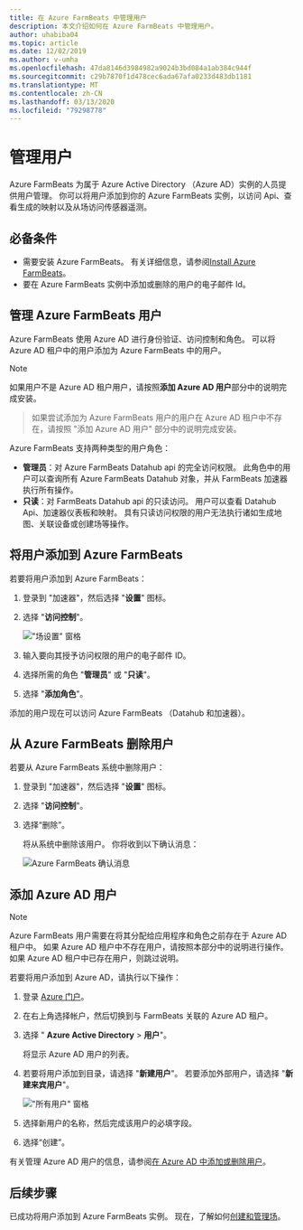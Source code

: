 ```yaml
---
title: 在 Azure FarmBeats 中管理用户
description: 本文介绍如何在 Azure FarmBeats 中管理用户。
author: uhabiba04
ms.topic: article
ms.date: 12/02/2019
ms.author: v-umha
ms.openlocfilehash: 47da8146d3984982a9024b3bd084a1ab384c944f
ms.sourcegitcommit: c29b7870f1d478cec6ada67afa0233d483db1181
ms.translationtype: MT
ms.contentlocale: zh-CN
ms.lasthandoff: 03/13/2020
ms.locfileid: "79298778"
---
```

# <a name="manage-users"></a>管理用户

Azure FarmBeats 为属于 Azure Active Directory （Azure AD）实例的人员提供用户管理。 你可以将用户添加到你的 Azure FarmBeats 实例，以访问 Api、查看生成的映射以及从场访问传感器遥测。

## <a name="prerequisites"></a>必备条件

- 需要安装 Azure FarmBeats。 有关详细信息，请参阅[Install Azure FarmBeats](install-azure-farmbeats.md)。
- 要在 Azure FarmBeats 实例中添加或删除的用户的电子邮件 Id。

## <a name="manage-azure-farmbeats-users"></a>管理 Azure FarmBeats 用户

Azure FarmBeats 使用 Azure AD 进行身份验证、访问控制和角色。 可以将 Azure AD 租户中的用户添加为 Azure FarmBeats 中的用户。

> [!NOTE]
> 如果用户不是 Azure AD 租户用户，请按照**添加 Azure AD 用户**部分中的说明完成安装。

> 如果尝试添加为 Azure FarmBeats 用户的用户在 Azure AD 租户中不存在，请按照 "添加 Azure AD 用户" 部分中的说明完成安装。

Azure FarmBeats 支持两种类型的用户角色：

 - **管理员**：对 Azure FarmBeats Datahub api 的完全访问权限。 此角色中的用户可以查询所有 Azure FarmBeats Datahub 对象，并从 FarmBeats 加速器执行所有操作。
 - **只读**：对 FarmBeats Datahub api 的只读访问。 用户可以查看 Datahub Api、加速器仪表板和映射。 具有只读访问权限的用户无法执行诸如生成地图、关联设备或创建场等操作。

## <a name="add-users-to-azure-farmbeats"></a>将用户添加到 Azure FarmBeats

若要将用户添加到 Azure FarmBeats：

1. 登录到 "加速器"，然后选择 "**设置**" 图标。
2. 选择 "**访问控制**"。

    !["场设置" 窗格](./media/create-farms-in-azure-farmbeats/settings-users-1.png)

3. 输入要向其授予访问权限的用户的电子邮件 ID。
4. 选择所需的角色 "**管理员**" 或 "**只读**"。
5. 选择 "**添加角色**"。

添加的用户现在可以访问 Azure FarmBeats （Datahub 和加速器）。

## <a name="delete-users-from-azure-farmbeats"></a>从 Azure FarmBeats 删除用户

若要从 Azure FarmBeats 系统中删除用户：

1. 登录到 "加速器"，然后选择 "**设置**" 图标。
2. 选择 "**访问控制**"。
3. 选择“删除”。

   将从系统中删除该用户。 你将收到以下确认消息：

   ![Azure FarmBeats 确认消息](./media/create-farms-in-azure-farmbeats/manage-users-2.png)

## <a name="add-azure-ad-users"></a>添加 Azure AD 用户

> [!NOTE]
> Azure FarmBeats 用户需要在将其分配给应用程序和角色之前存在于 Azure AD 租户中。 如果 Azure AD 租户中不存在用户，请按照本部分中的说明进行操作。 如果 Azure AD 租户中已存在用户，则跳过说明。

若要将用户添加到 Azure AD，请执行以下操作：

1. 登录 [Azure 门户](https://portal.azure.com/)。
2. 在右上角选择帐户，然后切换到与 FarmBeats 关联的 Azure AD 租户。
3. 选择 " **Azure Active Directory** > **用户**"。

    将显示 Azure AD 用户的列表。

4. 若要将用户添加到目录，请选择 "**新建用户**"。 若要添加外部用户，请选择 "**新建来宾用户**"。

    !["所有用户" 窗格](./media/create-farms-in-azure-farmbeats/manage-users-3.png)

5. 选择新用户的名称，然后完成该用户的必填字段。
6. 选择“创建”。

有关管理 Azure AD 用户的信息，请参阅[在 Azure AD 中添加或删除用户](https://docs.microsoft.com/azure/active-directory/fundamentals/add-users-azure-active-directory/)。

## <a name="next-steps"></a>后续步骤

已成功将用户添加到 Azure FarmBeats 实例。 现在，了解如何[创建和管理场](manage-farms-in-azure-farmbeats.md#create-farms)。
